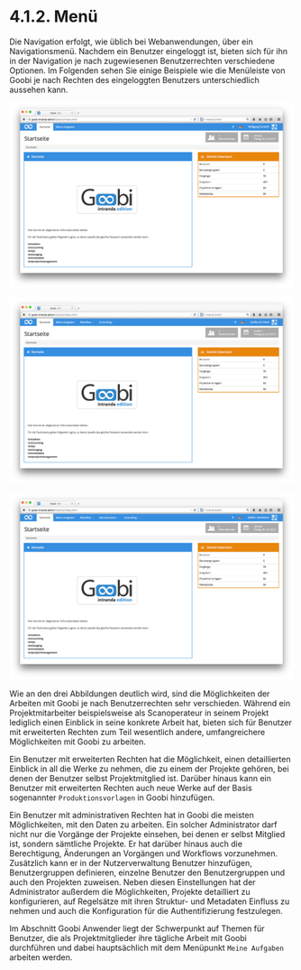 # 4.1.2. Menü

Die Navigation erfolgt, wie üblich bei Webanwendungen, über ein Navigationsmenü. Nachdem ein Benutzer eingeloggt ist, bieten sich für ihn in der Navigation je nach zugewiesenen Benutzerrechten verschiedene Optionen. Im Folgenden sehen Sie einige Beispiele wie die Menüleiste von Goobi je nach Rechten des eingeloggten Benutzers unterschiedlich aussehen kann.

![Men&#xFC; f&#xFC;r einen Nutzer mit einfachen Rechten](../../.gitbook/assets/02d.png)

![Men&#xFC; f&#xFC;r einen Nutzer mit erweiterten Rechten](../../.gitbook/assets/05d.png)

![Men&#xFC; f&#xFC;r Nutzer mit administrativen Rechten](../../.gitbook/assets/06d.png)

Wie an den drei Abbildungen deutlich wird, sind die Möglichkeiten der Arbeiten mit Goobi je nach Benutzerrechten sehr verschieden. Während ein Projektmitarbeiter beispielsweise als Scanoperateur in seinem Projekt lediglich einen Einblick in seine konkrete Arbeit hat, bieten sich für Benutzer mit erweiterten Rechten zum Teil wesentlich andere, umfangreichere Möglichkeiten mit Goobi zu arbeiten.

Ein Benutzer mit erweiterten Rechten hat die Möglichkeit, einen detaillierten Einblick in all die Werke zu nehmen, die zu einem der Projekte gehören, bei denen der Benutzer selbst Projektmitglied ist. Darüber hinaus kann ein Benutzer mit erweiterten Rechten auch neue Werke auf der Basis sogenannter `Produktionsvorlagen` in Goobi hinzufügen.

Ein Benutzer mit administrativen Rechten hat in Goobi die meisten Möglichkeiten, mit den Daten zu arbeiten. Ein solcher Administrator darf nicht nur die Vorgänge der Projekte einsehen, bei denen er selbst Mitglied ist, sondern sämtliche Projekte. Er hat darüber hinaus auch die Berechtigung, Änderungen an Vorgängen und Workflows vorzunehmen. Zusätzlich kann er in der Nutzerverwaltung Benutzer hinzufügen, Benutzergruppen definieren, einzelne Benutzer den Benutzergruppen und auch den Projekten zuweisen. Neben diesen Einstellungen hat der Administrator außerdem die Möglichkeiten, Projekte detailliert zu konfigurieren, auf Regelsätze mit ihren Struktur- und Metadaten Einfluss zu nehmen und auch die Konfiguration für die Authentifizierung festzulegen.

Im Abschnitt Goobi Anwender liegt der Schwerpunkt auf Themen für Benutzer, die als Projektmitglieder ihre tägliche Arbeit mit Goobi durchführen und dabei hauptsächlich mit dem Menüpunkt `Meine Aufgaben` arbeiten werden.

